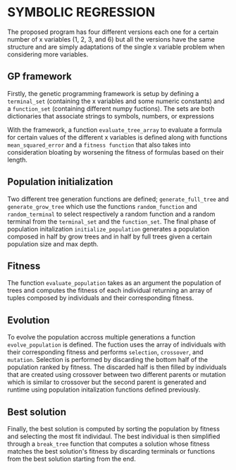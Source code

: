 # SYMBOLIC REGRESSION

The proposed program has four different versions each one for a certain number of x variables (1, 2, 3, and 6) but all the versions have the same structure and are simply adaptations of the single x variable problem when considering more variables.

## GP framework
Firstly, the genetic programming framework is setup by defining a ```terminal_set``` (containing the x variables and some numeric constants) and a ```function_set``` (containing different numpy fuctions). The sets are both dictionaries that associate strings to symbols, numbers, or expressions

With the framework, a function ```evaluate_tree_array``` to evaluate a formula for certain values of the different x variables is defined along with functions ```mean_squared_error``` and a ```fitness function``` that also takes into consideration bloating by worsening the fitness of formulas based on their length. 


## Population initialization
Two different tree generation functions are defined; ```generate_full_tree``` and ```generate_grow_tree``` which use the functions ```random_function``` and ```random_terminal``` to select respectively a random function and a random terminal from the ```terminal_set``` and the ```function_set```. The final phase of population initalization ```initialize_population``` generates a population composed in half by grow trees and in half by full trees given a certain population size and max depth.

## Fitness
The function ```evaluate_population``` takes as an argument the population of trees and computes the fitness of each individual returning an array of tuples composed by individuals and their corresponding fitness. 

## Evolution
To evolve the population accross multiple generations a function ```evolve_population``` is defined. The fuction uses the array of individuals with their corresponding fitness and performs ```selection```, ```crossover```, and ```mutation```. Selection is performed by discarding the bottom half of the population ranked by fitness. The discarded half is then filled by individuals that are created using crossover between two different parents or mutation which is similar to crossover but the second parent is generated and runtime using population initalization functions defined previously.


## Best solution
Finally, the best solution is computed by sorting the population by fitness and selecting the most fit individaul. The best individual is then simplified through a ```break_tree``` function that computes a solution whose fitness matches the best solution's fitness by discarding terminals or functions from the best solution starting from the end. 